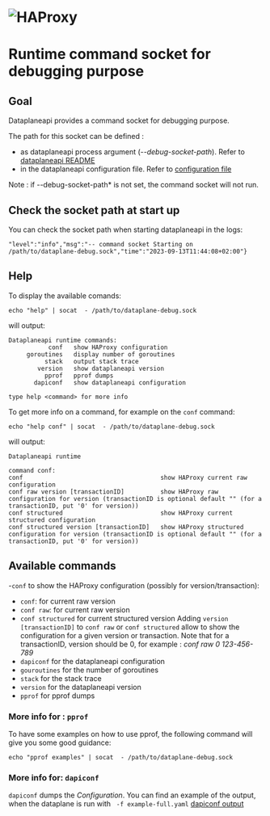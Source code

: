 # ![HAProxy](../assets/images/haproxy-weblogo-210x49.png "HAProxy")

# Runtime command socket for debugging purpose

## Goal
Dataplaneapi provides a command socket for debugging purpose.

The path for this socket can be defined :
- as dataplaneapi process argument (*--debug-socket-path*). Refer to [dataplaneapi README](../README.md)
- in the dataplaneapi configuration file. Refer to [configuration file](../configuration/README.md)

Note : if --debug-socket-path* is not set, the command socket will not run.

## Check the socket path at start up

You can check the socket path when starting dataplaneapi in the logs:
```
"level":"info","msg":"-- command socket Starting on /path/to/dataplane-debug.sock","time":"2023-09-13T11:44:08+02:00"}
``````

## Help

To display the available comands:

```
echo "help" | socat  - /path/to/dataplane-debug.sock
```

will output:
```
Dataplaneapi runtime commands:
           conf   show HAProxy configuration
     goroutines   display number of goroutines
          stack   output stack trace
        version   show dataplaneapi version
          pprof   pprof dumps
       dapiconf   show dataplaneapi configuration

type help <command> for more info
```


To get more info on a command, for example on the `conf` command:
```
echo "help conf" | socat  - /path/to/dataplane-debug.sock
```
will output:
```
Dataplaneapi runtime

command conf:
conf                                      show HAProxy current raw configuration
conf raw version [transactionID]          show HAProxy raw configuration for version (transactionID is optional default "" (for a transactionID, put '0' for version))
conf structured                           show HAProxy current structured configuration
conf structured version [transactionID]   show HAProxy structured configuration for version (transactionID is optional default "" (for a transactionID, put '0' for version))

```
## Available commands

-`conf` to show the HAProxy configuration (possibly for version/transaction):
   - `conf`: for current raw version
   - `conf raw`: for current raw version
   - `conf structured` for current structured version
Adding `version [transactionID]` to `conf raw` or `conf structured` allow to show the configuration for a given version or transaction.
Note that for a transactionID, version should be 0, for example : *conf raw 0  123-456-789*
- `dapiconf` for the dataplaneapi configuration
- `gouroutines` for the number of goroutines
- `stack` for the stack trace
- `version` for the dataplaneapi version
- `pprof` for pprof dumps


### More info for : `pprof`
To have some examples on how to use pprof, the following command will give you some good guidance:

```
echo "pprof examples" | socat  - /path/to/dataplane-debug.sock
```

### More info for: `dapiconf`
`dapiconf` dumps the *Configuration*. You can find an example of the output, when the dataplane is run with ` -f example-full.yaml`  [dapiconf output](./example/dapiconf_output.txt)
